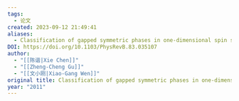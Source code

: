 ```yaml
---
tags:
  - 论文
created: 2023-09-12 21:49:41
aliases:
  - Classification of gapped symmetric phases in one-dimensional spin systems
DOI: https://doi.org/10.1103/PhysRevB.83.035107
author:
  - "[[陈谐|Xie Chen]]"
  - "[[Zheng-Cheng Gu]]"
  - "[[文小刚|Xiao-Gang Wen]]"
original title: Classification of gapped symmetric phases in one-dimensional spin systems
year: "2011"
---
```


